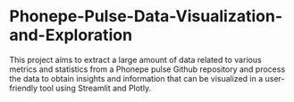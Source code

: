# Phonepe-Pulse-Data-Visualization-and-Exploration
This project aims to extract a large amount of data related to various metrics and statistics from a Phonepe pulse Github repository and process the data to obtain insights and information that can be visualized in a user-friendly tool using Streamlit and Plotly.
